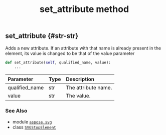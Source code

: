 ﻿---
title: set_attribute method
second_title: Aspose.SVG for Python via .NET API References
description: 
type: docs
weight: 360
url: /python-net/aspose.svg/svgstopelement/set_attribute/
is_root: false
---

## set_attribute {#str-str}

Adds a new attribute. If an attribute with that name is already present in the element, its value is changed to be that of the value parameter



```python
def set_attribute(self, qualified_name, value):
    ...
```


| Parameter | Type | Description |
| :- | :- | :- |
| qualified_name | str | The attribute name. |
| value | str | The value. |



### See Also
* module [`aspose.svg`](../../)
* class [`SVGStopElement`](/svg/python-net/aspose.svg/svgstopelement)
